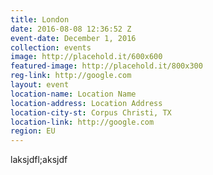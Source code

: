 ```yaml
---
title: London
date: 2016-08-08 12:36:52 Z
event-date: December 1, 2016
collection: events
image: http://placehold.it/600x600
featured-image: http://placehold.it/800x300
reg-link: http://google.com
layout: event
location-name: Location Name
location-address: Location Address
location-city-st: Corpus Christi, TX
location-link: http://google.com
region: EU
---
```


laksjdfl;aksjdf

